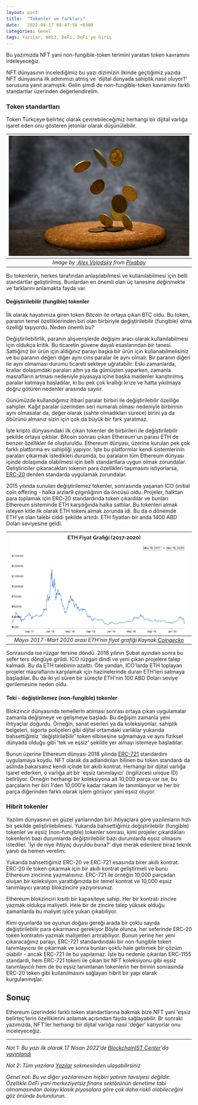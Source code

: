 ```yaml
---
layout: post
title:  "Tokenler ve farkları"
date:   2022-04-17 08:47:56 +0300
categories: Genel
tags: Yazılar, Web3, DeFi, DeFi'ye Giriş
---
```



Bu yazımızda NFT yani non-fungible-token terimini yaratan token kavramını irdeleyeceğiz. 

NFT dünyasının incelediğimiz bu yazı dizimizin ilkinde geçtiğimiz yazıda NFT dünyasına ilk adımımızı atmış ve 'dijital dünyada sahiplik nasıl oluyor?' sorusuna yanıt aramıştık. Gelin şimdi de non-fungible-token kavramını farklı standartlar üzerinden değerlendirelim. 

### Token standartları
Token Türkçeye belirteç olarak çevirebileceğimiz herhangi bir dijital varlığa işaret eden onu gösteren jetonlar olarak düşünülebilir. 


|![tokens](/assets/coins-7080656_800.jpg)|
|:--:| 
| *Image by [ Alex Volodsky](https://pixabay.com/users/alex-v-1376556/) from [Pixabay](https://pixabay.com/)*|

Bu tokenlerin, herkes tarafından anlaşılabilmesi ve kullanılabilmesi için belli standartlar geliştirilmiş. Bunlardan en önemli olan üç tanesine değinmekte ve farklarını anlamakta fayda var. 

#### Değiştirilebilir (fungible) tokenler 
İlk olarak hayatımıza giren token Bitcoin ile ortaya çıkan BTC oldu. Bu token, paranın temel özelliklerinden biri olan birbiriyle değiştirilebilir (fungible) olma özelliği taşıyordu. Neden önemli bu?

Değiştirilebilirlik, paranın alışverişlerde değişim aracı olarak kullanılabilmesi için oldukça kritik. Bu ticaretin güvene dayalı esaslarından bir tanesi. Sattığınız bir ürün için aldığınız parayı başka bir ürün için kullanabilmelisiniz ve bu paranın değeri diğer aynı cins paralar ile aynı olmalı. Bir paranın diğeri ile aynı olmaması durumu ticareti sekteye uğratabilir. Eski zamanlarda, krallar dolaşımdaki paraları altın ya da gümüşten yaparken, zamanla masrafların artması nedeniyle piyasaya içine başka madenler karıştırılmış paralar katmaya başladılar, ki bu pek çok krallığı krize ve hatta yıkılmaya doğru götüren nedenler arasında sayılır. 

Günümüzde kullandığımız itibari paralar birbiri ile değiştirilebilir özelliğe sahipler. Kağıt paralar üzerinden seri numaralı olması nedeniyle birbirinin aynı olmasalar da, değer olarak (sahte olmadıkları sürece) birini ya da öbürünü almanız sizin için çok da büyük bir fark yaratmaz. 

İşte kripto dünyasındaki ilk çıkan tokenler de birbirileri ile değiştirilebilir şekilde ortaya çıktılar. Bitcoin sonrası çıkan Ethereum'un parası ETH de benzer özellikler ile oluşturuldu. Ethereum dünyası, üzerine kurulan pek çok farklı platforma ev sahipliği yapıyor. İşte bu platformlar kendi sistemlerinin paraları çıkarmak istedikleri durumda, bu paraların tüm Ethereum dünyası içinde dolaşımda olabilmesi için belli standartlara uygun olmak zorundalar. Geliştiriciler çıkaracakları tokenin para özellikleri taşımasını istiyorlarsa, [ERC-20](https://ethereum.org/en/developers/docs/standards/tokens/erc-20/) denilen standarda uygulamak zorundalar. 

2015 yılında sunulan değiştirilemez tokenler, sonrasında yaşanan ICO (initial coin offering - halka arzlar9 çılgınlığının da öncüsü oldu. Projeler, halktan para toplamak için ERC-20 standardında token çıkardılar ve bunları Ethereum sisteminde ETH karşılığında halka sattılar. Bu tokenleri almak isteyen kitle ilk olarak ETH tokeni almak zorunda idi. Bu da o dönemde ETH'ye olan talebi ciddi şekilde artırdı. ETH fiyatları bir anda 1400 ABD Doları seviyesine geldi. 

 | ![ETH_fiyat_grafigi](/assets/ETH-2017-20_800.jpg)|
|:--:| 
| *Mayıs 2017-Mart 2020 arası ETH'nin fiyat grafiği Kaynak:[Coingecko](https://www.coingecko.com/en/coins/ethereum)*|

Sonrasında ise rüzgar tersine döndü. 2018 yılının Şubat ayından sonra bu sefer ters döngüye girildi. ICO rüzgarı dindi ve yeni çıkan projelere talep kalmadı. Bu da ETH talebinin azalttı. Öte yandan, ICO'larda ETH toplayan projeler masraflarını karşılamak için hazinelerinde duran ETH'leri satmaya başladılar. Bu da iki yıl süren bir süreçte ETH'nin 100 ABD Doları seviye gerilemesine neden oldu. 

#### Teki - değiştirilemez (non-fungible) tokenler

Blokzincir dünyasında temellerin atılması sonrası ortaya çıkan uygulamalar zamanla değişmeye ve gelişmeye başladı. Bu değişim zamanla yeni ihtiyaçlar doğurdu. Örneğin, sanat eserleri ya da koleksiyonlar, sahiplik belgeleri, sigorta poliçeleri gibi dijital ortamdaki varlıklar yukarıda bahsettiğimiz 'değiştirilebilir' token elbisesine sığmamaya ve aynı fiziksel dünyada olduğu gibi 'tek ve eşsiz' şekilde yer almayı istemeye başladılar. 

Bunun üzerine Ethereum dünyası 2018 yılında [ERC-721](https://eips.ethereum.org/EIPS/eip-721) standardını uygulamaya koydu. NFT olarak da adlandırılan bilinen bu token standardı da aslında bakarsanız kendi içinde bir akıllı kontrat. Herhangi bir dijital varlığa işaret ederken, o varlığa ait bir 'eşsiz tanımlayıcı' (ingilizcesi unique ID) belirliyor. Örneğin herhangi bir koleksiyona ait 10,000 parça var ise, bu parçaların her biri 1'den 10,000'e kadar rakam ile tanımlanıyor ve her bir parça diğerinden farklı olarak işlem görüyor yani eşsiz oluyor. 

### Hibrit tokenler 
Yazılım dünyasının en güzel yanlarından biri ihtiyaçlara göre yazılımların hızlı bir şekilde geliştirilebilmesi. Yukarıda bahsettiğimiz değiştirilebilir (fungible) tokenler ve eşsiz (non-fungible) tokenler sonrası, kimi projeler çıkardıkları tokenlerin bazı durumlarda değiştirilebilir bazı durumlarda eşsiz olmasını istediler. 'İyi de niye ihtiyaç duyuldu buna?' diye merak edenlere biraz teknik yanıtı da hemen verelim: 

Yukarıda bahsettiğimiz ERC-20 ve ERC-721 esasında birer akıllı kontrat. ERC-20 ile token çıkarmak için bir akıllı kontrat geliştirmeli ve bunu Ethereum zincirine yazmalısınız. ERC-721 ile örneğin 10,000 parçadan oluşan bir koleksiyon yarattığınızda bir temel kontrat ve 10,000 eşsiz tanımlayıcı yaratıp blokzincire yazıyorsunuz. 

Ethereum blokzinciri kısıtlı bir kapasiteye sahip. Her bir kontratı zincire yazmak oldukça maliyetli. Hele bir de zincire talep yüksek olduğu zamanlarda bu maliyet iyice yukarı çıkabiliyor. 

Kimi oyunlarda ise oyunun doğası gereği arada bir çoklu sayıda değiştirilebilir para çıkarmanız gerekiyor Böyle olunca, her seferinde ERC-20 token kontratını yazmak maliyetleri artırabiliyor. Bunun yerine her yeni çıkaracağınız parayı, ERC-721 standardındaki bir non-fungible token tanımlayıcısı ile çıkarmak ve sonra bunları çoklu hale getirmek bir çözüm olabilir - ancak ERC-721 ile bu yapılamaz. İşte bu nedenle çıkarılan ERC-1155 standardı, hem ERC-721 tokeni ile çıkan bir NFT koleksiyonu gibi eşsiz tanımlayıcılı hem de bu eşsiz tanımlanan tokenlerin her birinin sonrasında ERC-20 token gibi kullanılmasını sağlayan hibrit bir yapı olarak kurgulanmışlar. 


## Sonuç
Ethereum üzerindeki farklı token standartlarına bakmak bize NFT yani 'eşsiz belirteç'lerin  özelliklerini anlamak açısından fayda sağlayabilir. Br sonraki yazımızda, NFT'ler herhangi bir dijital varlığa nasıl 'değer' katıyorlar onu inceleyeceğiz. 

---

*Not 1: Bu yazı ilk olarak 17 Nisan 2022'de [BlockchainIST Center](https://medium.com/blockchainist-center)'da [yayınlandı]()*

*Not 2: Tüm yazılara [Yazılar](/articles/) sekmesinden ulaşabilirsiniz*

*Genel not: Bu ve diğer yazılarımızın hiçbiri yatırım tavsiyesi değildir. Özellikle DeFi yani merkeziyetsiz finans sektörünün denetime tabi olmamasından dolayı klasik piyasalara göre çok daha riskli olabileceğini göz önünde bulundurun.* 

